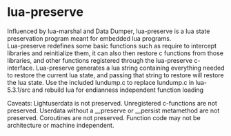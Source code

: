 # lua-preserve

Influenced by lua-marshal and Data Dumper, lua-preserve is a lua state preservation program meant for embedded lua programs.  
Lua-preserve redefines some basic functions such as require to intercept libraries and reinitialize them, it can also then restore c functions from those libraries, and other functions registered through the lua-preserve c-interface.
Lua-preserve generates a lua string containing everything needed to restore the current lua state, and passing that string to restore will restore the lua state.
Use the included lundump.c to replace lundump.c in lua-5.3.1/src and rebuild lua for endianness independent function loading

Caveats:
	Lightuserdata is not preserved.
	Unregistered c-functions are not preserved.
	Userdata without a __preserve or __persist metamethod are not preserved.
	Coroutines are not preserved.
	Function code may not be architecture or machine independent.
	